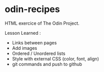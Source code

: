 # odin-recipes

HTML exercice of The Odin Project.

Lesson Learned :

- Links between pages
- Add images
- Ordered /  Unordered lists
- Style with external CSS (color, font, align)
- git commands and push to github